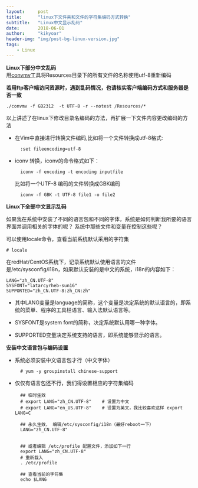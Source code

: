 ```yaml
---
layout:     post
title:      "linux下文件夹和文件的字符集编码方式转换"
subtitle:   "Linux中文显示乱码"
date:       2018-06-01
author:     "kikyoar"
header-img: "img/post-bg-linux-version.jpg"
tags:
    - Linux
---   
```



 
**Linux下部分中文乱码**   
用[convmv](https://www.j3e.de/linux/convmv/convmv-1.15.tar.gz)工具将Resources目录下的所有文件的名称使用utf-8重新编码

**若用ftp客户端访问资源时，遇到乱码情况，也请核实客户端编码方式和服务器是否一致**  

	./convmv -f GB2312  -t UTF-8 -r --notest /Resources/*  

以上讲述了在linux下修改目录名编码的方法，再扩展一下文件内容更改编码的方法  

- 在Vim中直接进行转换文件编码,比如将一个文件转换成utf-8格式:  

		:set fileencoding=utf-8

- iconv 转换，iconv的命令格式如下：  

		iconv -f encoding -t encoding inputfile

	比如将一个UTF-8 编码的文件转换成GBK编码  

		iconv -f GBK -t UTF-8 file1 -o file2  
		
**Linux下全部中文显示乱码**  

如果我在系统中安装了不同的语言包和不同的字体，系统是如何判断我所要的语言界面并调用相关的字体的呢？ 系统中那些文件和变量在控制这些呢？   

可以使用locale命令，查看当前系统默认采用的字符集  

	
	# locale   
	
在redHat/CentOS系统下，记录系统默认使用语言的文件是/etc/sysconfig/i18n，如果默认安装的是中文的系统，i18n的内容如下：   

	LANG="zh_CN.UTF-8" 
	SYSFONT="latarcyrheb-sun16" 
	SUPPORTED="zh_CN.UTF-8:zh_CN:zh"  
	
- 其中LANG变量是language的简称，这个变量是决定系统的默认语言的，即系统的菜单、程序的工具栏语言、输入法默认语言等。

- SYSFONT是system font的简称，决定系统默认用哪一种字体。

- SUPPORTED变量决定系统支持的语言，即系统能够显示的语言。

**安装中文语言包与编码设置**  

- 系统必须安装中文语言包才行（中文字体）  

		# yum -y groupinstall chinese-support   
		
- 仅仅有语言包还不行，我们得设置相应的字符集编码  

		## 临时生效
		# export LANG="zh_CN.UTF-8"    # 设置为中文
		# export LANG="en_US.UTF-8"    # 设置为英文，我比较喜欢这样 export LANG=C
		 
		## 永久生效， 编辑/etc/sysconfig/i18n（最好reboot一下）
		LANG="zh_CN.UTF-8"
		 
		 
		## 或者编辑 /etc/profile 配置文件，添加如下一行
		export LANG="zh_CN.UTF-8"
		# 重新载入
		. /etc/profile
		 
		## 查看当前的字符集
		echo $LANG   
		


  